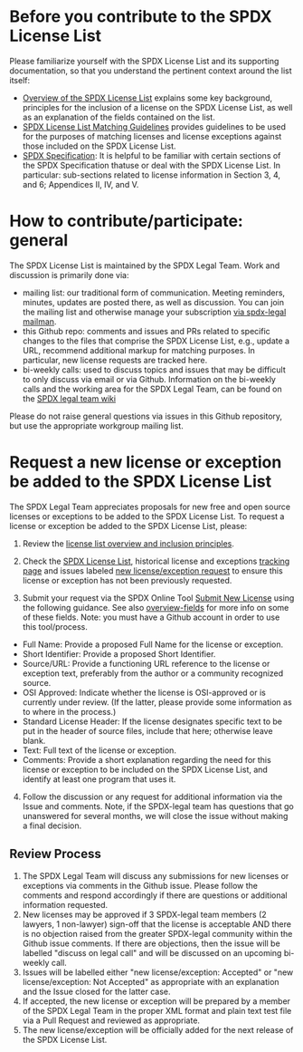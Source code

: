 # Before you contribute to the SPDX License List
Please familiarize yourself with the SPDX License List and its supporting documentation, so that you understand the pertinent context around the list itself:
* [Overview of the SPDX License List](https://spdx.org/spdx-license-list/license-list-overview) explains some key background, principles for the inclusion of a license on the SPDX License List, as well as an explanation of the fields contained on the list.
* [SPDX License List Matching Guidelines](https://spdx.org/spdx-license-list/matching-guidelines) provides guidelines to be used for the purposes of matching licenses and license exceptions against those included on the SPDX License List. 
* [SPDX Specification](https://spdx.org/specifications): It is helpful to be familiar with certain sections of the SPDX Specification thatuse or deal with the SPDX License List. In particular: sub-sections related to license information in Section 3, 4, and 6; Appendices II, IV, and V.  

# How to contribute/participate: general
The SPDX License List is maintained by the SPDX Legal Team. Work and discussion is primarily done via:
* mailing list: our traditional form of communication. Meeting reminders, minutes, updates are posted there, as well as discussion. You can join the mailing list and otherwise manage your subscription [via spdx-legal mailman](https://lists.spdx.org/mailman/listinfo/spdx-legal). 
* this Github repo: comments and issues and PRs related to specific changes to the files that comprise the SPDX License List, e.g., update a URL, recommend additional markup for matching purposes. In particular, new license requests are tracked here.
* bi-weekly calls: used to discuss topics and issues that may be difficult to only discuss via email or via Github. Information on the bi-weekly calls and the working area for the SPDX Legal Team, can be found on the [SPDX legal team wiki](https://wiki.spdx.org/view/Legal_Team)

Please do not raise general questions via issues in this Github repository, but use the appropriate workgroup mailing list. 

# Request a new license or exception be added to the SPDX License List
The SPDX Legal Team appreciates proposals for new free and open source licenses or exceptions to be added to the SPDX License List.  To request a license or exception be added to the SPDX License List, please:

1.  Review the [license list overview and inclusion principles](https://spdx.org/spdx-license-list/license-list-overview).

2.  Check the [SPDX License List](https://spdx.org/licenses/), historical license and exceptions [tracking page](https://docs.google.com/spreadsheets/d/11AKxLBoN_VXM32OmDTk2hKeYExKzsnPjAVM7rLstQ8s/edit?pli=1#gid=695212681) and issues labeled [new license/exception request](https://github.com/spdx/license-list-XML/labels/new%20license%2Fexception%20request) to ensure this license or exception has not been previously requested. 

3. Submit your request via the SPDX Online Tool [Submit New License](http://13.57.134.254/app/submit_new_license/) using the following guidance. See also [overview-fields](https://spdx.org/spdx-license-list/license-list-overview#fields) for more info on some of these fields. Note: you must have a Github account in order to use this tool/process. 

* Full Name: Provide a proposed Full Name for the license or exception. 
* Short Identifier: Provide a proposed Short Identifier. 
* Source/URL: Provide a functioning URL reference to the license or exception text, preferably from the author or a community recognized source.
* OSI Approved: Indicate whether the license is OSI-approved or is currently under review. (If the latter, please provide some information as to where in the process.) 
* Standard License Header: If the license designates specific text to be put in the header of source files, include that here; otherwise leave blank.
* Text: Full text of the license or exception. 
* Comments: Provide a short explanation regarding the need for this license or exception to be included on the SPDX License List, and identify at least one program that uses it.

4. Follow the discussion or any request for additional information via the Issue and comments. Note, if the SPDX-legal team has questions that go unanswered for several months, we will close the issue without making a final decision. 

## Review Process

1. The SPDX Legal Team will discuss any submissions for new licenses or exceptions via comments in the Github issue. Please follow the comments and respond accordingly if there are questions or additional information requested.
2. New licenses may be approved if 3 SPDX-legal team members (2 lawyers, 1 non-lawyer) sign-off that the license is acceptable AND there is no objection raised from the greater SPDX-legal community within the Github issue comments. If there are objections, then the issue will be labelled "discuss on legal call" and will be discussed on an upcoming bi-weekly call. 
3. Issues will be labelled either "new license/exception: Accepted" or "new license/exception: Not Accepted" as appropriate with an explanation and the Issue closed for the latter case.
4. If accepted, the new license or exception will be prepared by a member of the SPDX Legal Team in the proper XML format and plain text test file via a Pull Request and reviewed as appropriate. 
5. The new license/exception will be officially added for the next release of the SPDX License List.




